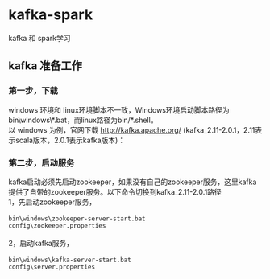# kafka-spark
kafka 和 spark学习

## kafka 准备工作

### 第一步，下载

windows 环境和 linux环境脚本不一致，Windows环境启动脚本路径为bin\windows\\\*.bat，而linux路径为bin/*.shell。<br/>
以 windows 为例，官网下载 http://kafka.apache.org/ (kafka_2.11-2.0.1，2.11表示scala版本，2.0.1表示kafka版本)：

### 第二步，启动服务

kafka启动必须先启动zookeeper，如果没有自己的zookeeper服务，这里kafka提供了自带的zookeeper服务。以下命令切换到kafka_2.11-2.0.1路径<br/>
1，先启动zookeeper服务，<br/><br/>
<code>bin\windows\zookeeper-server-start.bat config\zookeeper.properties</code><br/><br/>
2，启动kafka服务，<br/><br/>
<code>bin\windows\kafka-server-start.bat config\server.properties</code><br/><br/>
